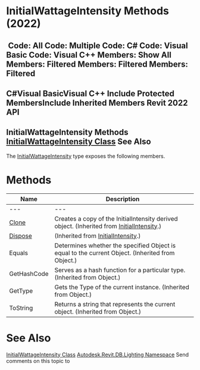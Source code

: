 # InitialWattageIntensity Methods (2022)

﻿
 Code: All Code: Multiple Code: C# Code: Visual Basic Code: Visual C++  Members: Show All Members: Filtered Members: Filtered Members: Filtered   
---  
C#Visual BasicVisual C++
Include Protected MembersInclude Inherited Members
Revit 2022 API  
---  
InitialWattageIntensity Methods  
[InitialWattageIntensity Class](2bcbaf81-375c-2732-d67a-563d8302cd1e.md "InitialWattageIntensity Class") See Also  
---  
The [InitialWattageIntensity](2bcbaf81-375c-2732-d67a-563d8302cd1e.md "InitialWattageIntensity Class") type exposes the following members.
# Methods
| Name | Description |
| --- | --- |
| --- | --- | --- |
| [Clone](34b4a3d4-c70d-0c9f-6b76-d63940fe3e37.md "Clone Method") | Creates a copy of the InitialIntensity derived object.  (Inherited from [InitialIntensity](557d9e25-430a-2f92-3dbc-c9ec84e07900.md "InitialIntensity Class").) |
| [Dispose](199fd5c6-4446-00a0-7b9d-2f8b9d080683.md "Dispose Method") | (Inherited from [InitialIntensity](557d9e25-430a-2f92-3dbc-c9ec84e07900.md "InitialIntensity Class").) |
| Equals | Determines whether the specified Object is equal to the current Object. (Inherited from Object.) |
| GetHashCode | Serves as a hash function for a particular type.  (Inherited from Object.) |
| GetType | Gets the Type of the current instance. (Inherited from Object.) |
| ToString | Returns a string that represents the current object. (Inherited from Object.) |

# See Also
[InitialWattageIntensity Class](2bcbaf81-375c-2732-d67a-563d8302cd1e.md "InitialWattageIntensity Class")
[Autodesk.Revit.DB.Lighting Namespace](a6a04f07-7fd2-0a4e-12e7-01842ee6daaf.md "Autodesk.Revit.DB.Lighting Namespace")
Send comments on this topic to 